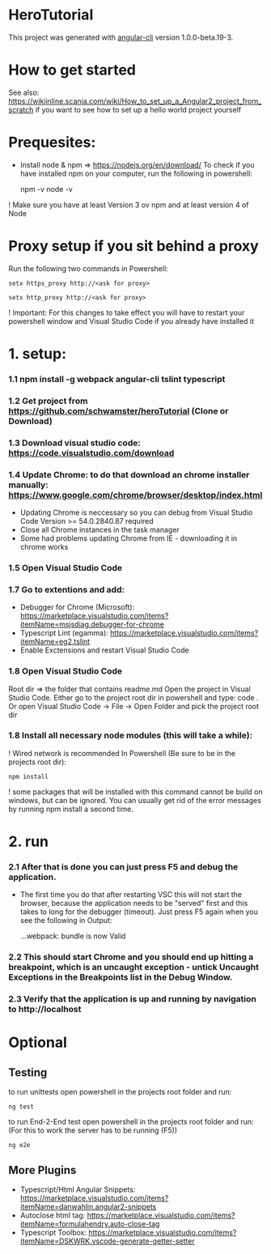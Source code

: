 # HeroTutorial

This project was generated with [angular-cli](https://github.com/angular/angular-cli) version 1.0.0-beta.19-3.

# How to get started
See also: https://wikiinline.scania.com/wiki/How_to_set_up_a_Angular2_project_from_scratch if you want to see how to set up a hello world project yourself

# Prequesites:

- Install node & npm => https://nodejs.org/en/download/ 
To check if you have installed npm on your computer, run the following in powershell:

    npm -v
    node -v

! Make sure you have at least Version 3 ov npm and at least version 4 of Node

# Proxy setup if you sit behind a proxy
Run the following two commands in Powershell:

    setx https_proxy http://<ask for proxy>

    setx http_proxy http://<ask for proxy>
    
! Important: For this changes to take effect you will have to restart your powershell window and Visual Studio Code if you already have installed it

# 1. setup:
### 1.1 npm install -g webpack angular-cli tslint typescript
### 1.2 Get project from https://github.com/schwamster/heroTutorial (Clone or Download)
### 1.3 Download visual studio code: https://code.visualstudio.com/download
### 1.4 Update Chrome: to do that download an chrome installer manually: https://www.google.com/chrome/browser/desktop/index.html
  - Updating Chrome is neccessary so you can debug from Visual Studio Code Version >= 54.0.2840.87 required
  - Close all Chrome instances in the task manager
  - Some had problems updating Chrome from IE - downloading it in chrome works
### 1.5 Open Visual Studio Code
### 1.7 Go to extentions and add:
  - Debugger for Chrome (Microsoft): https://marketplace.visualstudio.com/items?itemName=msjsdiag.debugger-for-chrome
  - Typescript Lint (egamma): https://marketplace.visualstudio.com/items?itemName=eg2.tslint
  - Enable Exctensions and restart Visual Studio Code
### 1.8 Open Visual Studio Code
Root dir => the folder that contains readme.md
Open the project in Visual Studio Code. Either go to the project root dir in powershell and type: 
    code .
Or open Visual Studio Code -> File -> Open Folder and pick the project root dir

### 1.8 Install all necessary node modules (this will take a while):
! Wired network is recommended
In Powershell (Be sure to be in the projects root dir): 

    npm install
      
! some packages that will be installed with this command cannot be build on windows, but can be ignored. You can usually get rid of the error messages by running npm install a second time.

# 2. run

### 2.1 After that is done you can just press F5 and debug the application.
  - The first time you do that after restarting VSC this will not start the browser, because the application needs
to be "served" first and this takes to long for the debugger (timeout). Just press F5 again when you see the following in Output:

    ...webpack: bundle is now Valid

### 2.2 This should start Chrome and you should end up hitting a breakpoint, which is an uncaught exception - untick Uncaught Exceptions in the Breakpoints list in the Debug Window.

### 2.3 Verify that the application is up and running by navigation to http://localhost

# Optional

## Testing
to run unittests open powershell in the projects root folder and run:

    ng test

to run End-2-End test open powershell in the projects root folder and run:   (For this to work the server has to be running (F5))
    
    ng e2e

## More Plugins
- Typescript/Html Angular Snippets: https://marketplace.visualstudio.com/items?itemName=danwahlin.angular2-snippets
- Autoclose html tag: https://marketplace.visualstudio.com/items?itemName=formulahendry.auto-close-tag
- Typescript Toolbox: https://marketplace.visualstudio.com/items?itemName=DSKWRK.vscode-generate-getter-setter

